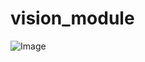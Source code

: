 # vision_module
![Image](https://github.com/user-attachments/assets/b73b8810-a7ce-4214-adea-0c053b3972d2)
